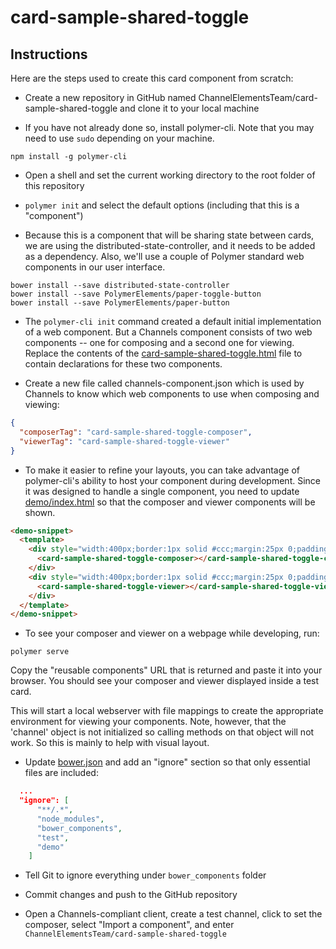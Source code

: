 # card-sample-shared-toggle

## Instructions

Here are the steps used to create this card component from scratch:

* Create a new repository in GitHub named ChannelElementsTeam/card-sample-shared-toggle and clone it to your local machine

* If you have not already done so, install polymer-cli.  Note that you may need to use `sudo` depending on your machine.

```
npm install -g polymer-cli
```

* Open a shell and set the current working directory to the root folder of this repository

* `polymer init` and select the default options (including that this is a "component")

* Because this is a component that will be sharing state between cards, we are using the distributed-state-controller, and it needs to be added as a dependency.  Also, we'll use a couple of Polymer standard web components in our user interface.

```
bower install --save distributed-state-controller
bower install --save PolymerElements/paper-toggle-button
bower install --save PolymerElements/paper-button
```

* The `polymer-cli init` command created a default initial implementation of a web component.  But a Channels component consists of two web components -- one for composing and a second one for viewing.  Replace the contents of the [card-sample-shared-toggle.html](./card-sample-shared-toggle.html) file to contain declarations for these two components.

* Create a new file called channels-component.json which is used by Channels to know which web components to use when composing and viewing:

```json
{
  "composerTag": "card-sample-shared-toggle-composer",
  "viewerTag": "card-sample-shared-toggle-viewer"
}
```

* To make it easier to refine your layouts, you can take advantage of polymer-cli's ability to host your component during development.  Since it was designed to handle a single component, you need to update [demo/index.html](./demo/index.html) so that the composer and viewer components will be shown. 

```html
<demo-snippet>
  <template>
    <div style="width:400px;border:1px solid #ccc;margin:25px 0;padding:5px;">
      <card-sample-shared-toggle-composer></card-sample-shared-toggle-composer>
    </div>
    <div style="width:400px;border:1px solid #ccc;margin:25px 0;padding:5px;">
      <card-sample-shared-toggle-viewer></card-sample-shared-toggle-viewer>
    </div>
  </template>
</demo-snippet>
```

* To see your composer and viewer on a webpage while developing, run:

```
polymer serve
```

Copy the "reusable components" URL that is returned and paste it into your browser.  You should see your composer and viewer displayed inside a test card.

This will start a local webserver with file mappings to create the appropriate environment for viewing your components.  Note, however, that the 'channel' object is not initialized so calling methods on that object will not work.  So this is mainly to help with visual layout.

* Update [bower.json](./bower.json) and add an "ignore" section so that only essential files are included:

```json
  ...
  "ignore": [
      "**/.*",
      "node_modules",
      "bower_components",
      "test",
      "demo"
    ]
```

* Tell Git to ignore everything under `bower_components` folder

* Commit changes and push to the GitHub repository

* Open a Channels-compliant client, create a test channel, click to set the composer, select "Import a component", and enter `ChannelElementsTeam/card-sample-shared-toggle`

